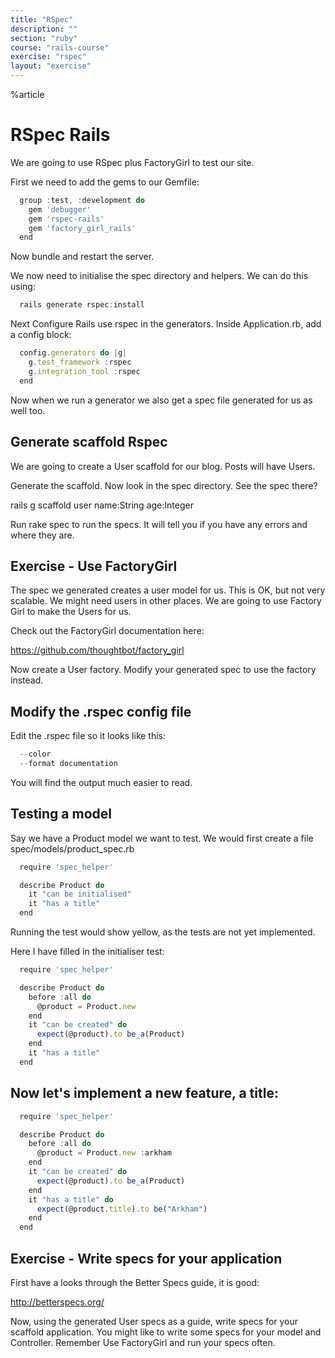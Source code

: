```yaml
---
title: "RSpec"
description: ""
section: "ruby"
course: "rails-course"
exercise: "rspec"
layout: "exercise"
---
```


%article



# RSpec Rails

We are going to use RSpec plus FactoryGirl to test our site.

First we need to add the gems to our Gemfile:

```js
  group :test, :development do
    gem 'debugger'
    gem 'rspec-rails'
    gem 'factory_girl_rails'
  end
```





Now bundle and restart the server.

We now need to initialise the spec directory and helpers. We can do this using:

```js
  rails generate rspec:install
```







Next Configure Rails use rspec in the generators. Inside Application.rb, add a config block:

```js
  config.generators do |g|
    g.test_framework :rspec
    g.integration_tool :rspec
  end
```






Now when we run a generator we also get a spec file generated for us as well too.


## Generate scaffold Rspec

We are going to create a User scaffold for our blog. Posts will have Users.

Generate the scaffold. Now look in the spec directory. See the spec there?

rails g scaffold user name:String age:Integer

Run rake spec to run the specs. It will tell you if you have any errors and where they are.




## Exercise - Use FactoryGirl

The spec we generated creates a user model for us. This is OK, but not very scalable. We might need users in other places. We are going to use Factory Girl to make the Users for us.

Check out the FactoryGirl documentation here:

<https://github.com/thoughtbot/factory_girl>

Now create a User factory. Modify your generated spec to use the factory instead.




## Modify the .rspec config file

Edit the .rspec file so it looks like this:

```js
  --color
  --format documentation
```





You will find the output much easier to read.


## Testing a model

Say we have a Product model we want to test. We would first create a file spec/models/product_spec.rb

```js
  require 'spec_helper'

  describe Product do
    it "can be initialised"
    it "has a title"
  end
```





Running the test would show yellow, as the tests are not yet implemented.

Here I have filled in the initialiser test:

```js
  require 'spec_helper'

  describe Product do
    before :all do
      @product = Product.new
    end
    it "can be created" do
      expect(@product).to be_a(Product)
    end
    it "has a title"
  end
```





## Now let's implement a new feature, a title:


```js
  require 'spec_helper'

  describe Product do
    before :all do
      @product = Product.new :arkham
    end
    it "can be created" do
      expect(@product).to be_a(Product)
    end
    it "has a title" do
      expect(@product.title).to be("Arkham")
    end
  end
```







## Exercise - Write specs for your application

First have a looks through the Better Specs guide, it is good:

<http://betterspecs.org/>

Now, using the generated User specs as a guide, write specs for your  scaffold application. You might like to write some specs for your model and Controller. Remember Use FactoryGirl and run your specs often.
